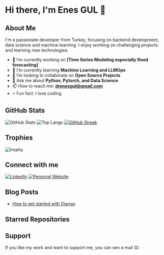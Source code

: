 # Hi there, I'm Enes GUL 👋

## About Me
I'm a passionate developer from Turkey, focusing on backend development, data science and machine learning. I enjoy working on challenging projects and learning new technologies.

- 🔭 I’m currently working on **[Time Series Modeling especially flood forecasting]**
- 🌱 I’m currently learning **Machine Learning and LLMOps**
- 👯 I’m looking to collaborate on **Open Source Projects**
- 💬 Ask me about **Python, Pytorch, and Data Science**
- 📫 How to reach me: **[drenesgul@gmail.com](mailto:drenesgul@gmail.com)**
- ⚡ Fun fact: I love coding.

## GitHub Stats
![GitHub Stats](https://github-readme-stats.vercel.app/api?username=enesgul23&show_icons=true&theme=radical)
![Top Langs](https://github-readme-stats.vercel.app/api/top-langs/?username=enesgul23&layout=compact&theme=radical)
[![GitHub Streak](https://github-readme-streak-stats.herokuapp.com/?user=enesgul23&theme=radical)](https://git.io/streak-stats)

## Trophies
![trophy](https://github-profile-trophy.vercel.app/?username=enesgul23&theme=radical)



## Connect with me
[![LinkedIn](https://img.shields.io/badge/-LinkedIn-blue?style=flat-square&logo=linkedin&logoColor=white&link=https://www.linkedin.com/in/enesgul23/)](https://www.linkedin.com/in/enesgul23/)
[![Personal Website](https://img.shields.io/badge/-Website-red?style=flat-square&logo=google-chrome&logoColor=white&link=https://enesgul23.github.io/)](https://enesgul23.github.io/)

## Blog Posts
<!-- BLOG-POST-LIST:START -->
- [How to get started with Django](https://medium.com/@kariyerenes/the-braggs-and-the-nature-of-perception-0dafd1777703)

<!-- BLOG-POST-LIST:END -->
## Starred Repositories
<!-- START_SECTION:starred_repos -->
<!-- Bu bölüm GitHub Actions tarafından otomatik olarak güncellenecektir -->
<!-- END_SECTION:starred_repos -->


<!--END_SECTION:activity-->

## Support
If you like my work and want to support me, you can sen a mail 😊:

